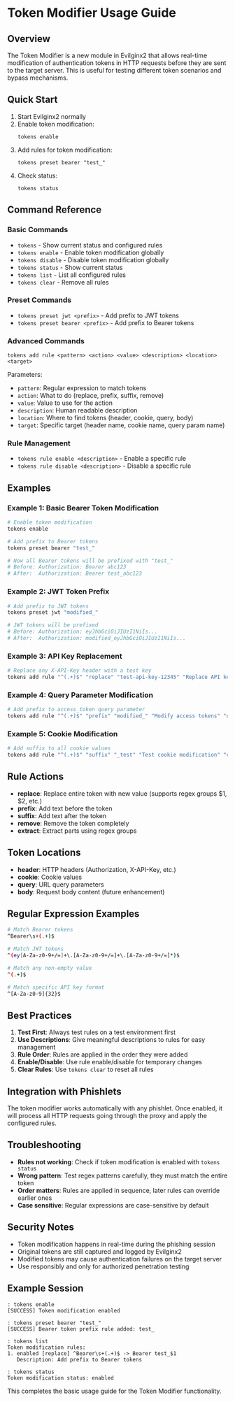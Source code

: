 # Token Modifier Usage Guide

## Overview

The Token Modifier is a new module in Evilginx2 that allows real-time modification of authentication tokens in HTTP requests before they are sent to the target server. This is useful for testing different token scenarios and bypass mechanisms.

## Quick Start

1. Start Evilginx2 normally
2. Enable token modification:
   ```
   tokens enable
   ```
3. Add rules for token modification:
   ```
   tokens preset bearer "test_"
   ```
4. Check status:
   ```
   tokens status
   ```

## Command Reference

### Basic Commands

- `tokens` - Show current status and configured rules
- `tokens enable` - Enable token modification globally
- `tokens disable` - Disable token modification globally
- `tokens status` - Show current status
- `tokens list` - List all configured rules
- `tokens clear` - Remove all rules

### Preset Commands

- `tokens preset jwt <prefix>` - Add prefix to JWT tokens
- `tokens preset bearer <prefix>` - Add prefix to Bearer tokens

### Advanced Commands

```
tokens add rule <pattern> <action> <value> <description> <location> <target>
```

Parameters:
- `pattern`: Regular expression to match tokens
- `action`: What to do (replace, prefix, suffix, remove)
- `value`: Value to use for the action
- `description`: Human readable description
- `location`: Where to find tokens (header, cookie, query, body)
- `target`: Specific target (header name, cookie name, query param name)

### Rule Management

- `tokens rule enable <description>` - Enable a specific rule
- `tokens rule disable <description>` - Disable a specific rule

## Examples

### Example 1: Basic Bearer Token Modification

```bash
# Enable token modification
tokens enable

# Add prefix to Bearer tokens
tokens preset bearer "test_"

# Now all Bearer tokens will be prefixed with "test_"
# Before: Authorization: Bearer abc123
# After:  Authorization: Bearer test_abc123
```

### Example 2: JWT Token Prefix

```bash
# Add prefix to JWT tokens  
tokens preset jwt "modified_"

# JWT tokens will be prefixed
# Before: Authorization: eyJhbGciOiJIUzI1NiIs...
# After:  Authorization: modified_eyJhbGciOiJIUzI1NiIs...
```

### Example 3: API Key Replacement

```bash
# Replace any X-API-Key header with a test key
tokens add rule "^(.+)$" "replace" "test-api-key-12345" "Replace API keys" "header" "X-API-Key"
```

### Example 4: Query Parameter Modification

```bash
# Add prefix to access_token query parameter
tokens add rule "^(.+)$" "prefix" "modified_" "Modify access tokens" "query" "access_token"
```

### Example 5: Cookie Modification

```bash
# Add suffix to all cookie values
tokens add rule "^(.+)$" "suffix" "_test" "Test cookie modification" "cookie" ""
```

## Rule Actions

- **replace**: Replace entire token with new value (supports regex groups $1, $2, etc.)
- **prefix**: Add text before the token
- **suffix**: Add text after the token
- **remove**: Remove the token completely
- **extract**: Extract parts using regex groups

## Token Locations

- **header**: HTTP headers (Authorization, X-API-Key, etc.)
- **cookie**: Cookie values
- **query**: URL query parameters
- **body**: Request body content (future enhancement)

## Regular Expression Examples

```bash
# Match Bearer tokens
^Bearer\s+(.+)$

# Match JWT tokens
^(ey[A-Za-z0-9+/=]+\.[A-Za-z0-9+/=]+\.[A-Za-z0-9+/=]*)$

# Match any non-empty value
^(.+)$

# Match specific API key format
^[A-Za-z0-9]{32}$
```

## Best Practices

1. **Test First**: Always test rules on a test environment first
2. **Use Descriptions**: Give meaningful descriptions to rules for easy management
3. **Rule Order**: Rules are applied in the order they were added
4. **Enable/Disable**: Use rule enable/disable for temporary changes
5. **Clear Rules**: Use `tokens clear` to reset all rules

## Integration with Phishlets

The token modifier works automatically with any phishlet. Once enabled, it will process all HTTP requests going through the proxy and apply the configured rules.

## Troubleshooting

- **Rules not working**: Check if token modification is enabled with `tokens status`
- **Wrong pattern**: Test regex patterns carefully, they must match the entire token
- **Order matters**: Rules are applied in sequence, later rules can override earlier ones
- **Case sensitive**: Regular expressions are case-sensitive by default

## Security Notes

- Token modification happens in real-time during the phishing session
- Original tokens are still captured and logged by Evilginx2
- Modified tokens may cause authentication failures on the target server
- Use responsibly and only for authorized penetration testing

## Example Session

```
: tokens enable
[SUCCESS] Token modification enabled

: tokens preset bearer "test_"
[SUCCESS] Bearer token prefix rule added: test_

: tokens list
Token modification rules:
1. enabled [replace] ^Bearer\s+(.+)$ -> Bearer test_$1
   Description: Add prefix to Bearer tokens

: tokens status
Token modification status: enabled
```

This completes the basic usage guide for the Token Modifier functionality.